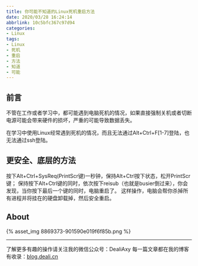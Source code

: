 ```yaml
---
title: 你可能不知道的Linux死机重启方法
date: 2020/03/28 16:24:14
abbrlink: 10c5bfc367c97d94
categories:
- Linux
tags:
- Linux
- 死机
- 重启
- 方法
- 知道
- 可能
---
```

## 前言
不管在工作或者学习中，都可能遇到电脑死机的情况，如果直接强制关机或者切断电源可能会带来硬件的损坏，严重的可能导致数据丢失。

在学习中使用Linux经常遇到死机的情况，而且无法通过Alt+Ctrl+F[1-7]登陆，也无法通过ssh登陆。


## 更安全、底层的方法
按下Alt+Ctrl+SysReq(PrintScr键)一秒钟，保持Alt+Ctrl按下状态，松开PrintScr键；
保持按下Alt+Ctrl键的同时，依次按下reisub（也就是busier倒过来），你会发现，当你按下最后一个键的同时，电脑重启了。
这样操作，电脑会帮你杀掉所有进程并将挂在的硬盘卸载掉，然后安全重启。


## About
{% asset_img 8869373-901590e019f6f85b.png %}

---------------
了解更多有趣的操作请关注我的微信公众号：DealiAxy
每一篇文章都在我的博客有收录：[blog.deali.cn](http://blog.deali.cn)

